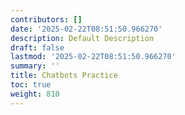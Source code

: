 ```yaml
---
contributors: []
date: '2025-02-22T08:51:50.966270'
description: Default Description
draft: false
lastmod: '2025-02-22T08:51:50.966270'
summary: ''
title: Chatbots Practice
toc: true
weight: 810
---
```

